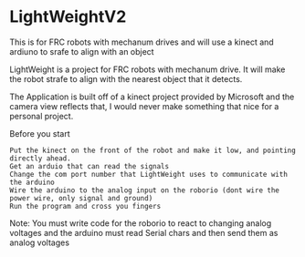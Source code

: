 # LightWeightV2
This is for FRC robots with mechanum drives and will use a kinect and ardiuno to srafe to align with an object

LightWeight is a project for FRC robots with mechanum drive. It will make the robot strafe to align with the nearest object that it detects.

The Application is built off of a kinect project provided by Microsoft and the camera view reflects that, I would never make something that nice for a personal project.

Before you start

    Put the kinect on the front of the robot and make it low, and pointing directly ahead.
    Get an arduio that can read the signals
    Change the com port number that LightWeight uses to communicate with the arduino
    Wire the arduino to the analog input on the roborio (dont wire the power wire, only signal and ground)
    Run the program and cross you fingers

Note: You must write code for the roborio to react to changing analog voltages and the arduino must read Serial chars and then send them as analog voltages
